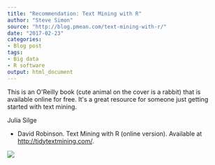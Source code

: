 ```yaml
---
title: "Recommendation: Text Mining with R"
author: "Steve Simon"
source: "http://blog.pmean.com/text-mining-with-r/"
date: "2017-02-23"
categories:
- Blog post
tags:
- Big data
- R software
output: html_document
---
```


This is an O'Reilly book (cute animal on the cover is a rabbit) that is
available online for free. It's a great resource for someone just
getting started with text mining.

<!---More--->

Julia Silge
- David Robinson. Text Mining with R (online version).
Available at <http://tidytextmining.com/>.

![](http://www.pmean.com/images/images/17/text-mining-with-r01.png)




